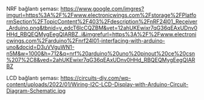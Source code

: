NRF bağlantı şeması: 
https://www.google.com/imgres?imgurl=https%3A%2F%2Fwww.electronicwings.com%2Fstorage%2FPlatformSection%2FTopicContent%2F403%2Fdescription%2FnRF24l01_Receiver_Arduino.png&tbnid=y_edcT6lcCQZBM&vet=12ahUKEwixr7qG36qEAxUDnv0HHd_RBQEQMygEegQIARBZ..i&imgrefurl=https%3A%2F%2Fwww.electronicwings.com%2Farduino%2Fnrf24l01-interfacing-with-arduino-uno&docid=D3uVVguWN1-n5M&w=1000&h=712&q=nrf%20arduino%20uno%20pinout%20ce%20csn%207%2C8&ved=2ahUKEwixr7qG36qEAxUDnv0HHd_RBQEQMygEegQIARBZ

LCD bağlantı şeması: 
https://circuits-diy.com/wp-content/uploads/2022/01/Wiring-I2C-LCD-Display-with-Arduino-Circuit-Diagram-Schematic.jpg

